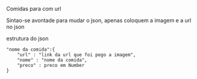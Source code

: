 Comidas para com url


Sintao-se avontade para mudar o json, apenas coloquem a imagem e a url no json

estrutura do json

    "nome da comida":{
        "url" : "link da url que foi pego a imagem",
        "nome" : "nome da comida",
        "preco" : preco em Number
    }
